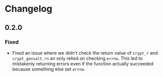 # Changelog

## 0.2.0

### Fixed

- Fixed an issue where we didn't check the return value of `crypt_r` and
  `crypt_gensalt_rn` an only relied on checking `errno`. This led to mistakenly
  returning errors even if the function actually succeeded because something
  else set `errno`.
